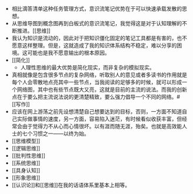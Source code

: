 - 相比滴答清单这种任务管理方式，意识流笔记优势在于可以快速承载发散的思想。
- 从思维导图到概念图再到白板式的意识流笔记，我觉得这是对于认知理解的不断推进。[[思维]]
- 我认为知识是流动的，因此对于把知识僵化固定的笔记工具都是有害的，也不愿意这样整理。但是，这就造成了我的知识体系结构不稳定，难以分享的困境。这可能也是我不愿意输出的根本原因。
- [[简化]]
    - 人理性思维的最大优势是简化现实，而非复杂的模拟现实。
- 真相就像是包含很多节点的复杂网络，听取别人的意见或者多读书的作用就是每个人会零散地点亮其中一些节点，当我阅读的足够多的时候，就可以形成一个网络图，其中也有些节点既大又亮，这就是目前的主流的说法。而我的创新点在于要么把主流说法说的更清楚精致，要么强力倡导一个不同的网络。#[[写作]]
- 应该在网上游荡之前先设想清楚自己想要达到的目标，否则，一方面不知道自己实际做事情的速度，另一方面，容易陷入迷茫，有时候看似收获丰富，但经常会由于觉得力不从心而心情很坏。以有涯而随无涯，殆矣。也就是高效能人士的七个习惯之一——以终为始。
- [[思维模型]]
- [[逻辑思维]]
- [[批判性思维]]
- [[系统思维]]
- [[具身认知]]
- [[形象思维]]
- [[认识论]]和[[思维]]在我的话语体系里基本上相等。
